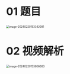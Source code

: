 # 01 题目

<img src="https://cvp.oss-cn-shanghai.aliyuncs.com/picgo/202402201533130.png" alt="image-20240220153342081" style="zoom:50%;" />

# 02 视频解析

<img src="https://cvp.oss-cn-shanghai.aliyuncs.com/picgo/202402201538140.png" alt="image-20240220153806083" style="zoom:50%;" />